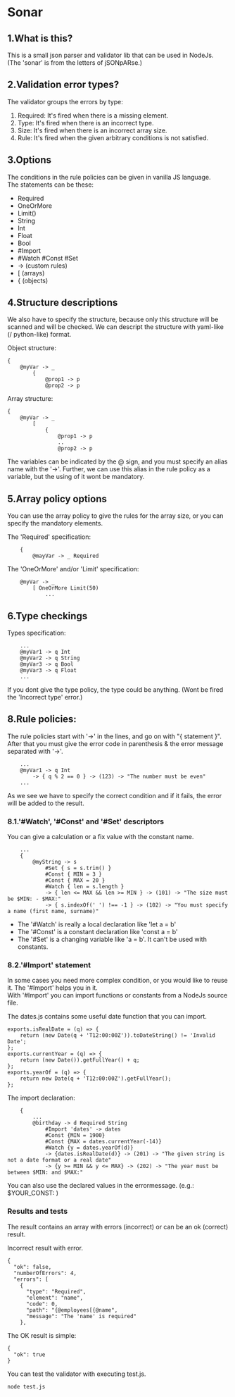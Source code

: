 # Sonar 

## 1.What is this?

This is a small json parser and validator lib that can be used in NodeJs.   
(The 'sonar' is from the letters of jSONpARse.)

## 2.Validation error types?

The validator groups the errors by type:
1. Required: It's fired when there is a missing element.
2. Type: It's fired when there is an incorrect type.
3. Size: It's fired when there is an incorrect array size.
4. Rule: It's fired when the given arbitrary conditions is not satisfied.

## 3.Options

The conditions in the rule policies can be given in vanilla JS language.   
The statements can be these:
* Required
* OneOrMore
* Limit(<number>)
* String
* Int
* Float
* Bool
* #Import
* #Watch #Const #Set
* -> (custom rules)
* [ (arrays)
* { (objects)

## 4.Structure descriptions

We also have to specify the structure, because only this structure will be scanned and will be checked.
We can descript the structure with yaml-like (/ python-like) format.

Object structure:
```
{
    @myVar -> _
        {
            @prop1 -> p
            @prop2 -> p
```

Array structure:
```
{
    @myVar -> _
        [
            {
                @prop1 -> p
                ..
                @prop2 -> p
```

The variables can be indicated by the @ sign, and you must specify an alias name with the '->'.
Further, we can use this alias in the rule policy as a variable, but the using of it wont be mandatory.

## 5.Array policy options

You can use the array policy to give the rules for the array size, or you can specify the mandatory elements.

The 'Required' specification:
```
    {
        @mayVar -> _ Required
```

The 'OneOrMore' and/or 'Limit' specification:
```
    @myVar -> _
        [ OneOrMore Limit(50)
            ...

```

## 6.Type checkings

Types specification:
```
    ...
    @myVar1 -> q Int
    @myVar2 -> q String
    @myVar3 -> q Bool
    @myVar3 -> q Float
    ...
```
If you dont give the type policy, the type could be anything. (Wont be fired the 'Incorrect type' error.)

## 8.Rule policies:

The rule policies start with '->' in the lines, and go on with "{ statement }". After that you must give the error code in parenthesis & the error message separated with '->'.

```
    ...
    @myVar1 -> q Int
        -> { q % 2 == 0 } -> (123) -> "The number must be even"
    ...
```
As we see we have to specify the correct condition and if it fails, the error will be added to the result.

### 8.1.'#Watch', '#Const' and '#Set' descriptors

You can give a calculation or a fix value with the constant name.
```
    ...
    {
        @myString -> s
            #Set { s = s.trim() }
            #Const { MIN = 3 }
            #Const { MAX = 20 }
            #Watch { len = s.length }
            -> { len <= MAX && len >= MIN } -> (101) -> "The size must be $MIN: - $MAX:"
            -> { s.indexOf(' ') !== -1 } -> (102) -> "You must specify a name (first name, surname)"
```
* The '#Watch' is really a local declaration like 'let a = b'
* The '#Const' is a constant declaration like 'const a = b'
* The '#Set' is a changing variable like 'a = b'. It can't be used with constants.


### 8.2.'#Import' statement

In some cases you need more complex condition, or you would like to reuse it. The '#Import' helps you in it.   
With '#Import' you can import functions or constants from a NodeJs source file.

The dates.js contains some useful date function that you can import.
```
exports.isRealDate = (q) => {
    return (new Date(q + 'T12:00:00Z')).toDateString() != 'Invalid Date';
};
exports.currentYear = (q) => {
    return (new Date()).getFullYear() + q;
};
exports.yearOf = (q) => {
    return new Date(q + 'T12:00:00Z').getFullYear();
};
```

The import declaration:
```
    {
        ...
        @birthday -> d Required String
            #Import 'dates' -> dates
            #Const {MIN = 1900}
            #Const {MAX = dates.currentYear(-14)}
            #Watch {y = dates.yearOf(d)}
            -> {dates.isRealDate(d)} -> (201) -> "The given string is not a date format or a real date"
            -> {y >= MIN && y <= MAX} -> (202) -> "The year must be between $MIN: and $MAX:"
```
You can also use the declared values in the errormessage. (e.g.: $YOUR_CONST: )

### Results and tests

The result contains an array with errors (incorrect) or can be an ok (correct) result.


Incorrect result with error.
```
{
  "ok": false,
  "numberOfErrors": 4,
  "errors": [
    {
      "type": "Required",
      "element": "name",
      "code": 0,
      "path": "{@employees[{@name",
      "message": "The 'name' is required"
    },
```

The OK result is simple:
```
{
  "ok": true
}
```

You can test the validator with executing test.js.
```
node test.js
```
